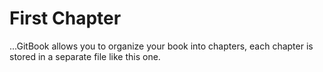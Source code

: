 # First Chapter

...GitBook allows you to organize your book into chapters, each chapter is stored in a separate file like this one.
